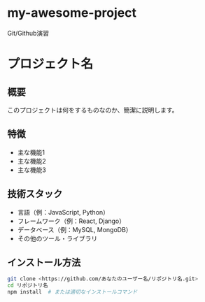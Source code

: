 # my-awesome-project
Git/Github演習
# プロジェクト名

## 概要
このプロジェクトは何をするものなのか、簡潔に説明します。

## 特徴
- 主な機能1
- 主な機能2
- 主な機能3

## 技術スタック
- 言語（例：JavaScript, Python）
- フレームワーク（例：React, Django）
- データベース（例：MySQL, MongoDB）
- その他のツール・ライブラリ

## インストール方法
```bash
git clone <https://github.com/あなたのユーザー名/リポジトリ名.git>
cd リポジトリ名
npm install  # または適切なインストールコマンド
```
